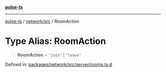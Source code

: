 [**pulse-ts**](../../../README.md)

***

[pulse-ts](../../../README.md) / [network/src](../README.md) / RoomAction

# Type Alias: RoomAction

> **RoomAction** = `"join"` \| `"leave"`

Defined in: [packages/network/src/server/rooms.ts:4](https://github.com/jlehett/pulse-ts/blob/4869ef2c4af7bf37d31e2edd2d6d1ba148133fb2/packages/network/src/server/rooms.ts#L4)
